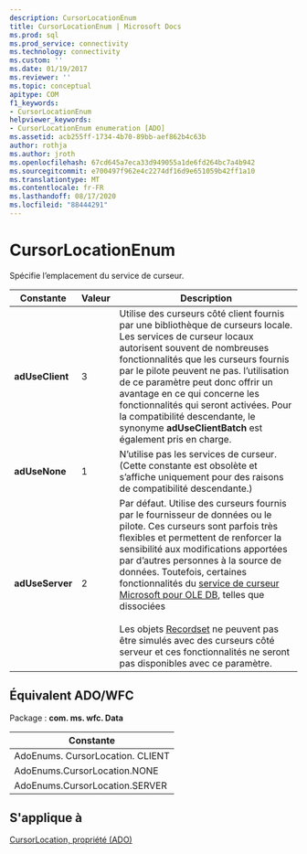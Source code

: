 ```yaml
---
description: CursorLocationEnum
title: CursorLocationEnum | Microsoft Docs
ms.prod: sql
ms.prod_service: connectivity
ms.technology: connectivity
ms.custom: ''
ms.date: 01/19/2017
ms.reviewer: ''
ms.topic: conceptual
apitype: COM
f1_keywords:
- CursorLocationEnum
helpviewer_keywords:
- CursorLocationEnum enumeration [ADO]
ms.assetid: acb255ff-1734-4b70-89bb-aef862b4c63b
author: rothja
ms.author: jroth
ms.openlocfilehash: 67cd645a7eca33d949055a1de6fd264bc7a4b942
ms.sourcegitcommit: e700497f962e4c2274df16d9e651059b42ff1a10
ms.translationtype: MT
ms.contentlocale: fr-FR
ms.lasthandoff: 08/17/2020
ms.locfileid: "88444291"
---
```

# <a name="cursorlocationenum"></a>CursorLocationEnum
Spécifie l’emplacement du service de curseur.  
  
|Constante|Valeur|Description|  
|--------------|-----------|-----------------|  
|**adUseClient**|3|Utilise des curseurs côté client fournis par une bibliothèque de curseurs locale. Les services de curseur locaux autorisent souvent de nombreuses fonctionnalités que les curseurs fournis par le pilote peuvent ne pas. l’utilisation de ce paramètre peut donc offrir un avantage en ce qui concerne les fonctionnalités qui seront activées. Pour la compatibilité descendante, le synonyme **adUseClientBatch** est également pris en charge.|  
|**adUseNone**|1|N’utilise pas les services de curseur. (Cette constante est obsolète et s’affiche uniquement pour des raisons de compatibilité descendante.)|  
|**adUseServer**|2|Par défaut. Utilise des curseurs fournis par le fournisseur de données ou le pilote. Ces curseurs sont parfois très flexibles et permettent de renforcer la sensibilité aux modifications apportées par d’autres personnes à la source de données. Toutefois, certaines fonctionnalités du [service de curseur Microsoft pour OLE DB](../../../ado/guide/data/the-microsoft-cursor-service-for-ole-db.md), telles que dissociées<br /><br /> Les objets [Recordset](../../../ado/reference/ado-api/recordset-object-ado.md) ne peuvent pas être simulés avec des curseurs côté serveur et ces fonctionnalités ne seront pas disponibles avec ce paramètre.|  
  
## <a name="adowfc-equivalent"></a>Équivalent ADO/WFC  
 Package : **com. ms. wfc. Data**  
  
|Constante|  
|--------------|  
|AdoEnums. CursorLocation. CLIENT|  
|AdoEnums.CursorLocation.NONE|  
|AdoEnums.CursorLocation.SERVER|  
  
## <a name="applies-to"></a>S'applique à  
 [CursorLocation, propriété (ADO)](../../../ado/reference/ado-api/cursorlocation-property-ado.md)
